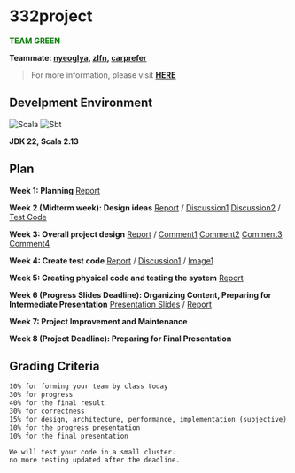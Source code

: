 # 332project
<span style="color: green;">**TEAM GREEN**</span>

**Teammate: [nyeoglya](https://github.com/nyeoglya), [zlfn](https://github.com/zlfn), [carprefer](https://github.com/carprefer)**

> For more information, please visit [**HERE**](http://pl.postech.ac.kr/~gla/cs332/index.html)

## Develpment Environment
![Scala](https://img.shields.io/badge/scala-%23DC322F.svg?style=for-the-badge&logo=scala&logoColor=white)
![Sbt](https://img.shields.io/badge/sbt-%235e150f.svg?style=for-the-badge&logo=apachenetbeanside&logoColor=white)

**JDK 22, Scala 2.13**

## Plan
**Week 1: Planning** [Report](https://htmlpreview.github.io/?https://github.com/nyeoglya/332project/blob/main/report/week1_report.html)

**Week 2 (Midterm week): Design ideas** [Report](https://htmlpreview.github.io/?https://github.com/nyeoglya/332project/blob/main/report/week2_report.html) / [Discussion1](https://github.com/nyeoglya/332project/discussions/3) [Discussion2](https://github.com/nyeoglya/332project/discussions/4) / [Test Code](https://github.com/nyeoglya/grpc-master-worker)

**Week 3: Overall project design** [Report](https://htmlpreview.github.io/?https://github.com/nyeoglya/332project/blob/main/report/week3_report.html) / [Comment1](https://github.com/nyeoglya/332project/discussions/3#discussioncomment-11133877) [Comment2](https://github.com/nyeoglya/332project/discussions/3#discussioncomment-11133893) [Comment3](https://github.com/nyeoglya/332project/discussions/3#discussioncomment-11133896) [Comment4](https://github.com/nyeoglya/332project/discussions/3#discussioncomment-11134228)

**Week 4: Create test code** [Report](https://htmlpreview.github.io/?https://github.com/nyeoglya/332project/blob/main/report/week4_report.html) / [Discussion1](https://github.com/nyeoglya/332project/discussions/7) / [Image1](https://github.com/nyeoglya/332project/blob/main/report/worker_test_carprefer.png)

**Week 5: Creating physical code and testing the system** [Report](https://github.com/nyeoglya/332project/blob/main/report/week5_report.pdf)

**Week 6 (Progress Slides Deadline): Organizing Content, Preparing for Intermediate Presentation** [Presentation Slides](https://github.com/nyeoglya/332project/blob/main/presentation/) / [Report](https://htmlpreview.github.io/?https://github.com/nyeoglya/332project/blob/main/report/week6_report.html)

**Week 7: Project Improvement and Maintenance**

**Week 8 (Project Deadline): Preparing for Final Presentation**

## Grading Criteria
```md
10% for forming your team by class today
30% for progress
40% for the final result
30% for correctness
15% for design, architecture, performance, implementation (subjective)
10% for the progress presentation
10% for the final presentation

We will test your code in a small cluster.
no more testing updated after the deadline.
```

